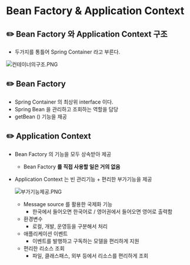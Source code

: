 # Bean Factory & Application Context

## ✏️ Bean Factory 와 Application Context 구조

- 두가지를 통틀어 Spring Container 라고 부른다.

![컨테이너의구조.PNG](Bean%20Factory%20&%20Application%20Context%20766a769bdf88422085c042256eec3da3/%25E1%2584%258F%25E1%2585%25A5%25E1%2586%25AB%25E1%2584%2590%25E1%2585%25A6%25E1%2584%258B%25E1%2585%25B5%25E1%2584%2582%25E1%2585%25A5%25E1%2584%258B%25E1%2585%25B4%25E1%2584%2580%25E1%2585%25AE%25E1%2584%258C%25E1%2585%25A9.png)

## ✏️ Bean Factory

- Spring Container 의 최상위 interface 이다.
- Spring Bean 을 관리하고 조회하는 역할을 담당
- getBean () 기능을 재공

## ✏️ Application Context

- Bean Factory 의 기능을 모두 상속받아 제공
    - Bean Factory ********를 직접 사용할 일은 거의 없음********
- Application Context 는 빈 관리기능 + 편리한 부가기능을 제공
    
    ![부가기능제공.PNG](Bean%20Factory%20&%20Application%20Context%20766a769bdf88422085c042256eec3da3/%25E1%2584%2587%25E1%2585%25AE%25E1%2584%2580%25E1%2585%25A1%25E1%2584%2580%25E1%2585%25B5%25E1%2584%2582%25E1%2585%25B3%25E1%2586%25BC%25E1%2584%258C%25E1%2585%25A6%25E1%2584%2580%25E1%2585%25A9%25E1%2586%25BC.png)
    
    - Message source 를 활용한 국제화 기능
        - 한국에서 들어오면 한국어로 / 영어권에서 들어오면 영어로 출력함
    - 환경변수
        - 로컬, 개발, 운영등을 구분해서 처리
    - 애플리케이션 이벤트
        - 이벤트를 발행하고 구독하는 모델을 편리하게 지원
    - 편리한 리소스 조회
        - 파일, 클래스패스, 외부 등에서 리소스를 편리하게 조회